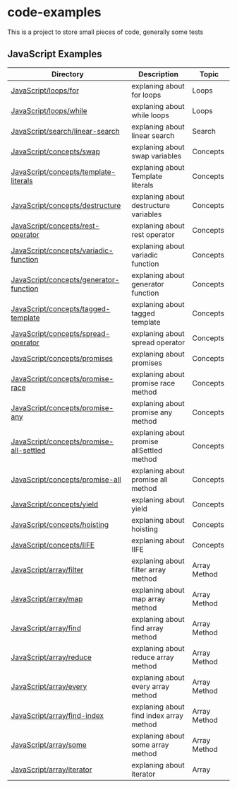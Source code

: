 # code-examples

This is a project to store small pieces of code, generally some tests

## JavaScript Examples

| Directory                                                                             | Description                               | Topic        |
| ------------------------------------------------------------------------------------- | ----------------------------------------- | ------------ |
| [JavaScript/loops/for](JavaScript/loops/for.js)                                       | explaning about for loops                 | Loops        |
| [JavaScript/loops/while](JavaScript/loops/while.js)                                   | explaning about while loops               | Loops        |
| [JavaScript/search/linear-search](JavaScript/search/linear-search.js)                 | explaning about linear search             | Search       |
| [JavaScript/concepts/swap](JavaScript/concepts/swap.js)                               | explaning about swap variables            | Concepts     |
| [JavaScript/concepts/template-literals](JavaScript/concepts/template-literals.js)     | explaning about Template literals         | Concepts     |
| [JavaScript/concepts/destructure](JavaScript/concepts/destructure.js)                 | explaning about destructure variables     | Concepts     |
| [JavaScript/concepts/rest-operator](JavaScript/concepts/rest-operator.js)             | explaning about rest operator             | Concepts     |
| [JavaScript/concepts/variadic-function](JavaScript/concepts/variadic-function.js)     | explaning about variadic function         | Concepts     |
| [JavaScript/concepts/generator-function](JavaScript/concepts/generator-function.js)   | explaning about generator function        | Concepts     |
| [JavaScript/concepts/tagged-template](JavaScript/concepts/tagged-template.js)         | explaning about tagged template           | Concepts     |
| [JavaScript/concepts/spread-operator](JavaScript/concepts/spread-operator.js)         | explaning about spread operator           | Concepts     |
| [JavaScript/concepts/promises](JavaScript/concepts/promises.js)                       | explaning about promises                  | Concepts     |
| [JavaScript/concepts/promise-race](JavaScript/concepts/promise-race.js)               | explaning about promise race method       | Concepts     |
| [JavaScript/concepts/promise-any](JavaScript/concepts/promise-any.js)                 | explaning about promise any method        | Concepts     |
| [JavaScript/concepts/promise-all-settled](JavaScript/concepts/promise-all-settled.js) | explaning about promise allSettled method | Concepts     |
| [JavaScript/concepts/promise-all](JavaScript/concepts/promise-all.js)                 | explaning about promise all method        | Concepts     |
| [JavaScript/concepts/yield](JavaScript/concepts/yield.js)                             | explaning about yield                     | Concepts     |
| [JavaScript/concepts/hoisting](JavaScript/concepts/hoisting.js)                       | explaning about hoisting                  | Concepts     |
| [JavaScript/concepts/IIFE](JavaScript/concepts/IIFE.js)                               | explaning about IIFE                      | Concepts     |
| [JavaScript/array/filter](JavaScript/array/filter.js)                                 | explaning about filter array method       | Array Method |
| [JavaScript/array/map](JavaScript/array/map.js)                                       | explaning about map array method          | Array Method |
| [JavaScript/array/find](JavaScript/array/find.js)                                     | explaning about find array method         | Array Method |
| [JavaScript/array/reduce](JavaScript/array/reduce.js)                                 | explaning about reduce array method       | Array Method |
| [JavaScript/array/every](JavaScript/array/every.js)                                   | explaning about every array method        | Array Method |
| [JavaScript/array/find-index](JavaScript/array/find-index.js)                         | explaning about find index array method   | Array Method |
| [JavaScript/array/some](JavaScript/array/some.js)                                     | explaning about some array method         | Array Method |
| [JavaScript/array/iterator](JavaScript/array/iterator.js)                             | explaning about iterator                  | Array        |
